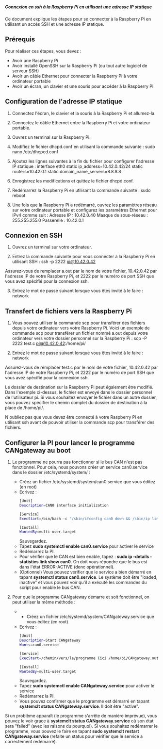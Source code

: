 ##### Connexion en ssh à la Raspberry Pi en utilisant une adresse IP statique

Ce document explique les étapes pour se connecter à la Raspberry Pi en utilisant un accès SSH et une adresse IP statique.

## Prérequis

Pour réaliser ces étapes, vous devez :

- Avoir une Raspberry Pi
- Avoir installé OpenSSH sur la Raspberry Pi (ou tout autre logiciel de serveur SSH)
- Avoir un câble Ethernet pour connecter la Raspberry Pi à votre ordinateur portable
- Avoir un écran, un clavier et une souris pour accéder à la Raspberry Pi

## Configuration de l'adresse IP statique

1. Connectez l'écran, le clavier et la souris à la Raspberry Pi et allumez-la.

2. Connectez le câble Ethernet entre la Raspberry Pi et votre ordinateur portable.

3. Ouvrez un terminal sur la Raspberry Pi.

4. Modifiez le fichier dhcpd.conf en utilisant la commande suivante :
sudo nano /etc/dhcpcd.conf

5. Ajoutez les lignes suivantes à la fin du fichier pour configurer l'adresse IP statique :
interface eth0
static ip_address=10.42.0.42/24
static routers=10.42.0.1
static domain_name_servers=8.8.8.8

6. Enregistrez les modifications et quittez le fichier dhcpd.conf.

7. Redémarrez la Raspberry Pi en utilisant la commande suivante :
sudo reboot

8. Une fois que la Raspberry Pi a redémarré, ouvrez les paramètres réseau sur votre ordinateur portable et configurez les paramètres Ethernet pour IPv4 comme suit :
Adresse IP : 10.42.0.40
Masque de sous-réseau : 255.255.255.0
Passerelle : 10.42.0.1

## Connexion en SSH

1. Ouvrez un terminal sur votre ordinateur.

2. Entrez la commande suivante pour vous connecter à la Raspberry Pi en utilisant SSH :
ssh -p 2222 pi@10.42.0.42

Assurez-vous de remplacer a.out par le nom de votre fichier, 10.42.0.42 par l'adresse IP de votre Raspberry Pi, et 2222 par le numéro de port SSH que vous avez spécifié pour la connexion ssh.

3. Entrez le mot de passe suivant lorsque vous êtes invité à le faire :
network

## Transfert de fichiers vers la Raspberry Pi

1. Vous pouvez utiliser la commande scp pour transférer des fichiers depuis votre ordinateur vers votre Raspberry Pi. Voici un exemple de commande scp pour transférer un fichier nommé a.out depuis votre ordinateur vers votre dossier personnel sur la Raspberry Pi :
scp -P 2222 test.c pi@10.42.0.42:/home/pi/

2. Entrez le mot de passe suivant lorsque vous êtes invité à le faire :
network

Assurez-vous de remplacer test.c par le nom de votre fichier, 10.42.0.42 par l'adresse IP de votre Raspberry Pi, et 2222 par le numéro de port SSH que vous avez spécifié pour la connexion ssh.

Le dossier de destination sur la Raspberry Pi peut également être modifié. Dans l'exemple ci-dessus, le fichier est envoyé dans le dossier personnel de l'utilisateur pi. Si vous souhaitez envoyer le fichier dans un autre dossier, vous pouvez spécifier le chemin complet du dossier de destination à la place de /home/pi/.

N'oubliez pas que vous devez être connecté à votre Raspberry Pi en utilisant ssh avant de pouvoir utiliser la commande scp pour transférer des fichiers.


## Configurer la PI pour lancer le programme CANgateway au boot

1. Le programme ne pourra pas fonctionner si le bus CAN n'est pas fonctionnel. Pour cela, nous pouvons créer un service can0.service dans le dossier /etc/systemd/system/ :
    - Créez un fichier /etc/systemd/system/can0.service que vous éditez (en root)
    - Ecrivez :
        ```bash 
        [Unit]
        Description=CAN0 interface initialization

        [Service]
        ExecStart=/bin/bash -c "/sbin/ifconfig can0 down && /sbin/ip link set can0 type can bitrate 125000 && /sbin/ifconfig can0 up"

        [Install]
        WantedBy=multi-user.target
        ```
        Sauvegardez.
    - Tapez **sudo systemctl enable can0.service** pour activer le service 
    - Redémarrez la PI.
    - Pour vérifier que le CAN est bien enable, tapez : **sudo ip -details -statistics link show can0**. On doit vous répondre que le bus est dans l'état ERROR-ACTIVE (donc opérationnel).
    - (Optionnel) Vous pouvez vérifier que le service a bien démarré en tapant **systemctl status can0.service**. Le système doit être "loaded, inactive" et vous pouvez voir qu'il a exécuté les commandes du script pour enable le bus CAN.

2. Pour que le programme CANgateway démarre et soit fonctionnel, on peut utiliser la même méthode :
    - - Créez un fichier /etc/systemd/system/CANgateway.service que vous éditez (en root)
    - Ecrivez :
        ```bash 
        [Unit]
        Description=Start CANgateway
        Wants=can0.service

        [Service]
        ExecStart=/chemin/vers/le/programme (ici /home/pi/CANgateway.out)

        [Install]
        WantedBy=multi-user.target
        ```
        Sauvegardez.
    - Tapez **sudo systemctl enable CANgateway.service** pour activer le service 
    - Redémarrez la PI.
    - Vous pouvez confirmer que le programme est démarré en tapant **systemclt status CANgateway.service**. Il doit être "active".

Si un problème apparaît (le programme s'arrête de manière imprévue), vous pouvez le voir grace à **systemclt status CANgateway.service** où son état sera "failed" (avec les raisons du pourquoi).
Si vous souhaitez redémarrer le programme, vous pouvez le faire en tapant **sudo systemclt restart CANgateway.service** (refaite un status pour vérifier que le service a correctement redémarré).


    